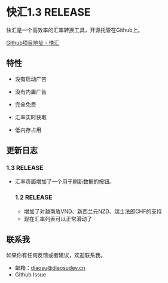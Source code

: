 # 快汇1.3 RELEASE

快汇是一个高效率的汇率转换工具，开源托管在Github上。

[Github项目地址 - 快汇](https://github.com/DannyDiao/KuaiHui)



## 特性

- 没有启动广告

- 没有内置广告

- 完全免费

- 汇率实时获取

- 低内存占用

## 更新日志
  ### 1.3 RELEASE

- 汇率页面增加了一个用于刷新数据的按钮。

  ### 1.2 RELEASE

  - 增加了对越南盾VND、新西兰元NZD、瑞士法郎CHF的支持
  - 现在汇率列表可以正常滑动了

## 联系我
  如果你有任何反馈或者建议，欢迎联系我。
  - 邮箱：diaosu@diaosudev.cn
  - Github Issue




